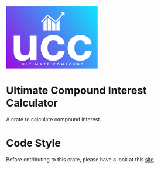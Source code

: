 ![Ultimate Compound](ucc.png)
# Ultimate Compound Interest Calculator

A crate to calculate compound interest.

# Code Style
Before cntributing to this crate, please have a look at this [site](https://doc.rust-lang.org/1.0.0/style/).